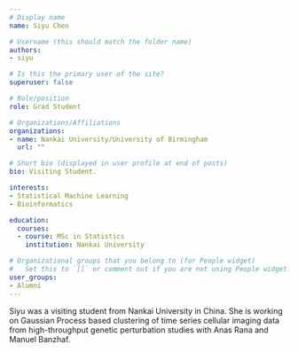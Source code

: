 ```yaml
---
# Display name
name: Siyu Chen

# Username (this should match the folder name)
authors:
- siyu

# Is this the primary user of the site?
superuser: false

# Role/position
role: Grad Student

# Organizations/Affiliations
organizations:
- name: Nankai University/University of Birmingham
  url: ""

# Short bio (displayed in user profile at end of posts)
bio: Visiting Student.

interests:
- Statistical Machine Learning
- Bioinformatics

education:
  courses:
  - course: MSc in Statistics
    institution: Nankai University

# Organizational groups that you belong to (for People widget)
#   Set this to `[]` or comment out if you are not using People widget.
user_groups:
- Alumni
---
```


Siyu was a visiting student from Nankai University in China. She is working on Gaussian Process based clustering of time series cellular imaging data from high-throughput genetic perturbation studies with Anas Rana and Manuel Banzhaf.
